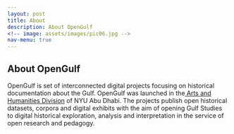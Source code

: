 ```yaml
---
layout: post
title: About
description: About OpenGulf 
<!-- image: assets/images/pic06.jpg -->
nav-menu: true
---
```


<!-- <h1>OpenGulf</h1> -->
<h2 id="content">About OpenGulf</h2>
<p>OpenGulf is set of interconnected digital projects focusing on historical documentation about the Gulf. OpenGulf was launched in the<a href="https://nyuad.nyu.edu/en/academics/divisions/arts-and-humanities.html" class="link"> Arts and Humanities Division</a> of NYU Abu Dhabi. The projects publish open historical datasets, corpora and digital exhibits with the aim of opening Gulf Studies to digital historical exploration, analysis and interpretation in the service of open research and pedagogy.</p>